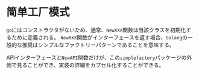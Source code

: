 # 简单工厂模式

`go`にはコンストラクタがないため、通常、`NewXXX`関数は当該クラスを初期化するために定義される。
`NewXXX`関数がインターフェースを返す場合、`Golang`の一般的な推奨はシンプルなファクトリーパターンであることを意味する。

APIインターフェースと`NewAPI`関数だけが、この`simplefactory`パッケージの外側で見ることができ、実装の詳細をカプセル化することができる。
